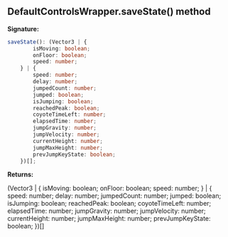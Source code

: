 
## DefaultControlsWrapper.saveState() method

**Signature:**

```typescript
saveState(): (Vector3 | {
        isMoving: boolean;
        onFloor: boolean;
        speed: number;
    } | {
        speed: number;
        delay: number;
        jumpedCount: number;
        jumped: boolean;
        isJumping: boolean;
        reachedPeak: boolean;
        coyoteTimeLeft: number;
        elapsedTime: number;
        jumpGravity: number;
        jumpVelocity: number;
        currentHeight: number;
        jumpMaxHeight: number;
        prevJumpKeyState: boolean;
    })[];
```
**Returns:**

(Vector3 \| { isMoving: boolean; onFloor: boolean; speed: number; } \| { speed: number; delay: number; jumpedCount: number; jumped: boolean; isJumping: boolean; reachedPeak: boolean; coyoteTimeLeft: number; elapsedTime: number; jumpGravity: number; jumpVelocity: number; currentHeight: number; jumpMaxHeight: number; prevJumpKeyState: boolean; })\[\]

